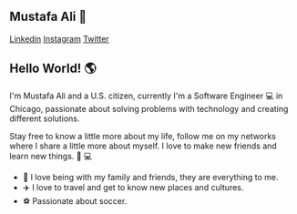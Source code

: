 ## Mustafa Ali 👋
[Linkedin](https://www.linkedin.com/in/mustafa-ali-9a7213198/) [Instagram](https://www.instagram.com/mustafaphp/) [Twitter](https://twitter.com/mustafafuadali)


## Hello World! :earth_americas: 

I'm Mustafa Ali and a U.S. citizen, currently I'm a Software Engineer :computer: in Chicago, passionate about solving problems with technology and creating different solutions.

Stay free to know a little more about my life, follow me on my networks where I share a little more about myself. I love to make new friends and learn new things. :rocket: :computer:

* :house_with_garden: I love being with my family and friends, they are everything to me.
* :airplane: I love to travel and get to know new places and cultures.
* :soccer: Passionate about soccer.
<!--
**mustafaaliphp/mustafaaliphp** is a ✨ _special_ ✨ repository because its `README.md` (this file) appears on your GitHub profile.

Here are some ideas to get you started:

- 🔭 I’m currently working on ...
- 🌱 I’m currently learning ...
- 👯 I’m looking to collaborate on ...
- 🤔 I’m looking for help with ...
- 💬 Ask me about ...
- 📫 How to reach me: ...
- 😄 Pronouns: ...
- ⚡ Fun fact: ...
-->
